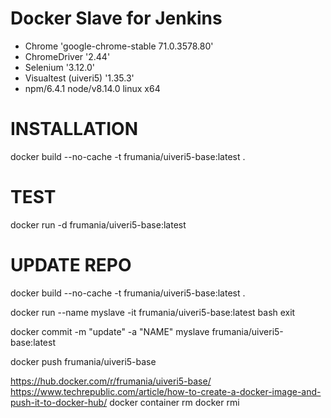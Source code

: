 # Docker Slave for Jenkins

* Chrome 'google-chrome-stable 71.0.3578.80'
* ChromeDriver '2.44'
* Selenium '3.12.0'
* Visualtest (uiveri5) '1.35.3'
* npm/6.4.1 node/v8.14.0 linux x64

# INSTALLATION

docker build --no-cache -t frumania/uiveri5-base:latest .

# TEST

docker run -d frumania/uiveri5-base:latest

# UPDATE REPO

docker build --no-cache -t frumania/uiveri5-base:latest .

docker run --name myslave -it frumania/uiveri5-base:latest bash
exit

docker commit -m "update" -a "NAME" myslave frumania/uiveri5-base:latest

docker push frumania/uiveri5-base

https://hub.docker.com/r/frumania/uiveri5-base/
https://www.techrepublic.com/article/how-to-create-a-docker-image-and-push-it-to-docker-hub/
docker container rm <containerID>
docker rmi <ImageID>